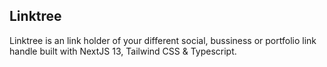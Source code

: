 ## Linktree

Linktree is an link holder of your different social, bussiness or portfolio link handle built with NextJS 13, Tailwind CSS & Typescript.
